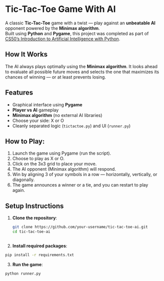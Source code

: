#  Tic-Tac-Toe Game With AI

A classic **Tic-Tac-Toe** game with a twist — play against an **unbeatable AI** opponent powered by the **Minimax algorithm**.  
Built using **Python** and **Pygame**, this project was completed as part of [CS50’s Introduction to Artificial Intelligence with Python](https://cs50.harvard.edu/ai/2020/).


##  How It Works

The AI always plays optimally using the **Minimax algorithm**. It looks ahead to evaluate all possible future moves and selects the one that maximizes its chances of winning — or at least prevents losing.


##  Features

-  Graphical interface using **Pygame**
-  **Player vs AI** gameplay
-  **Minimax algorithm** (no external AI libraries)
-  Choose your side: X or O
-  Cleanly separated logic (`tictactoe.py`) and UI (`runner.py`)
  
## How to Play:

1. Launch the game using Pygame (run the script).
2. Choose to play as X or O.
3. Click on the 3x3 grid to place your move.
4. The AI opponent (Minimax algorithm) will respond.
5. Win by aligning 3 of your symbols in a row — horizontally, vertically, or diagonally.
6. The game announces a winner or a tie, and you can restart to play again.

##  Setup Instructions

1. **Clone the repository**:
   ```bash
   git clone https://github.com/your-username/tic-tac-toe-ai.git
   cd tic-tac-toe-ai
      
2. **Install required packages**:

```bash
pip install -r requirements.txt
```
3. **Run the game**:
```bash
python runner.py
```
